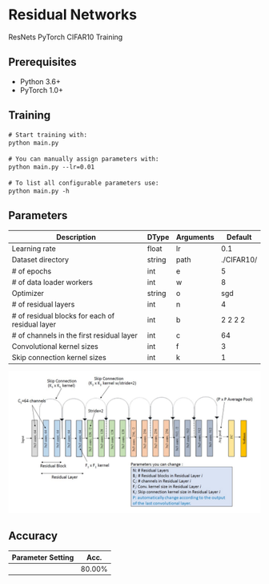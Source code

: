 # Residual Networks
ResNets PyTorch CIFAR10 Training

## Prerequisites
- Python 3.6+
- PyTorch 1.0+

## Training
```
# Start training with: 
python main.py

# You can manually assign parameters with: 
python main.py --lr=0.01

# To list all configurable parameters use: 
python main.py -h
```
## Parameters
| Description | DType       | Arguments  | Default | 
| ----------- | ----------- | ---------- | ------- | 
| Learning rate                          | float  | lr         | 0.1 | 
| Dataset directory                      | string | path       | ./CIFAR10/  | 
| # of epochs                            | int    | e          | 5   | 
| # of data loader workers               | int    | w          | 8   | 
| Optimizer                              | string | o          | sgd | 
| # of residual layers                   | int    | n          | 4   | 
| # of residual blocks for each of residual layer | int    | b           | 2 2 2 2 | 
| # of channels in the first residual layer       | int    | c           | 64      | 
| Convolutional kernel sizes    		 | int    | f        	 | 3       | 
| Skip connection kernel sizes 			 | int    | k     	  	 | 1       | 

![ResNet18 setting example](resnet18.jpg)

## Accuracy
| Parameter Setting | Acc.        |
| ----------------- | ----------- |
|   <test>          |  80.00%     |
